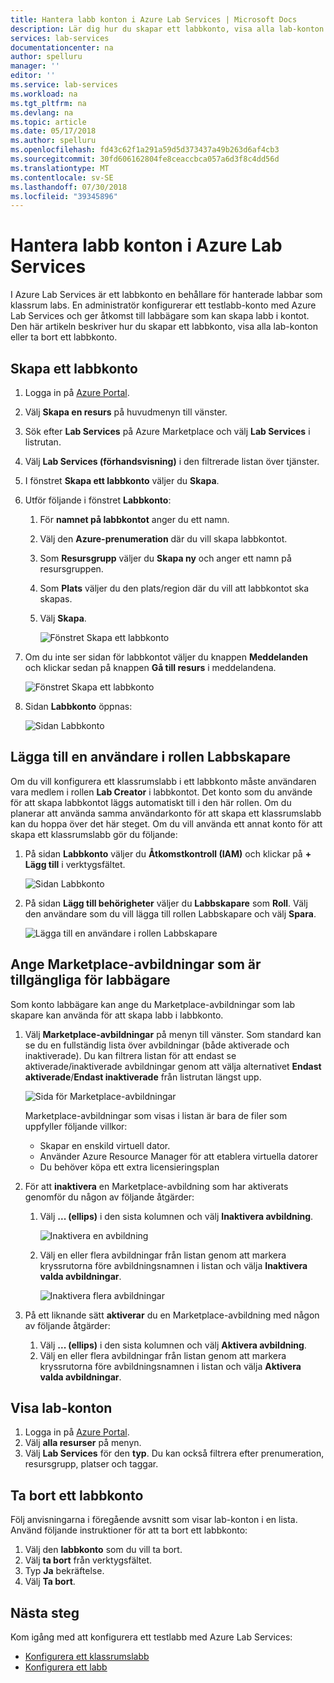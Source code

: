 ```yaml
---
title: Hantera labb konton i Azure Lab Services | Microsoft Docs
description: Lär dig hur du skapar ett labbkonto, visa alla lab-konton eller ta bort ett labbkonto i en Azure-prenumeration.
services: lab-services
documentationcenter: na
author: spelluru
manager: ''
editor: ''
ms.service: lab-services
ms.workload: na
ms.tgt_pltfrm: na
ms.devlang: na
ms.topic: article
ms.date: 05/17/2018
ms.author: spelluru
ms.openlocfilehash: fd43c62f1a291a59d5d373437a49b263d6af4cb3
ms.sourcegitcommit: 30fd606162804fe8ceaccbca057a6d3f8c4dd56d
ms.translationtype: MT
ms.contentlocale: sv-SE
ms.lasthandoff: 07/30/2018
ms.locfileid: "39345896"
---
```

# <a name="manage-lab-accounts-in-azure-lab-services"></a>Hantera labb konton i Azure Lab Services 
I Azure Lab Services är ett labbkonto en behållare för hanterade labbar som klassrum labs. En administratör konfigurerar ett testlabb-konto med Azure Lab Services och ger åtkomst till labbägare som kan skapa labb i kontot. Den här artikeln beskriver hur du skapar ett labbkonto, visa alla lab-konton eller ta bort ett labbkonto.

## <a name="create-a-lab-account"></a>Skapa ett labbkonto
1. Logga in på [Azure Portal](https://portal.azure.com).
2. Välj **Skapa en resurs** på huvudmenyn till vänster.
3. Sök efter **Lab Services** på Azure Marketplace och välj **Lab Services** i listrutan. 
4. Välj **Lab Services (förhandsvisning)** i den filtrerade listan över tjänster. 
5. I fönstret **Skapa ett labbkonto** väljer du **Skapa**.
7. Utför följande i fönstret **Labbkonto**: 
    1. För **namnet på labbkontot** anger du ett namn. 
    2. Välj den **Azure-prenumeration** där du vill skapa labbkontot.
    3. Som **Resursgrupp** väljer du **Skapa ny** och anger ett namn på resursgruppen.
    4. Som **Plats** väljer du den plats/region där du vill att labbkontot ska skapas. 
    5. Välj **Skapa**. 

        ![Fönstret Skapa ett labbkonto](../media/how-to-manage-lab-accounts/lab-account-settings.png)
5. Om du inte ser sidan för labbkontot väljer du knappen **Meddelanden** och klickar sedan på knappen **Gå till resurs** i meddelandena. 

    ![Fönstret Skapa ett labbkonto](../media/how-to-manage-lab-accounts/notification-go-to-resource.png)    
6. Sidan **Labbkonto** öppnas:

    ![Sidan Labbkonto](../media/how-to-manage-lab-accounts/lab-account-page.png)

## <a name="add-a-user-to-the-lab-creator-role"></a>Lägga till en användare i rollen Labbskapare
Om du vill konfigurera ett klassrumslabb i ett labbkonto måste användaren vara medlem i rollen **Lab Creator** i labbkontot. Det konto som du använde för att skapa labbkontot läggs automatiskt till i den här rollen. Om du planerar att använda samma användarkonto för att skapa ett klassrumslabb kan du hoppa över det här steget. Om du vill använda ett annat konto för att skapa ett klassrumslabb gör du följande: 

1. På sidan **Labbkonto** väljer du **Åtkomstkontroll (IAM)** och klickar på **+ Lägg till** i verktygsfältet. 

    ![Sidan Labbkonto](../media/tutorial-setup-lab-account/access-control.png)
2. På sidan **Lägg till behörigheter** väljer du **Labbskapare** som **Roll**. Välj den användare som du vill lägga till rollen Labbskapare och välj **Spara**. 

    ![Lägga till en användare i rollen Labbskapare](../media/tutorial-setup-lab-account/add-user-to-lab-creator-role.png)

## <a name="specify-marketplace-images-available-to-lab-owners"></a>Ange Marketplace-avbildningar som är tillgängliga för labbägare
Som konto labbägare kan ange du Marketplace-avbildningar som lab skapare kan använda för att skapa labb i labbkonto. 

1. Välj **Marketplace-avbildningar** på menyn till vänster. Som standard kan se du en fullständig lista över avbildningar (både aktiverade och inaktiverade). Du kan filtrera listan för att endast se aktiverade/inaktiverade avbildningar genom att välja alternativet **Endast aktiverade**/**Endast inaktiverade** från listrutan längst upp. 
    
    ![Sida för Marketplace-avbildningar](../media/tutorial-setup-lab-account/marketplace-images-page.png)

    Marketplace-avbildningar som visas i listan är bara de filer som uppfyller följande villkor:
        
    - Skapar en enskild virtuell dator.
    - Använder Azure Resource Manager för att etablera virtuella datorer
    - Du behöver köpa ett extra licensieringsplan
2. För att **inaktivera** en Marketplace-avbildning som har aktiverats genomför du någon av följande åtgärder: 
    1. Välj **... (ellips)** i den sista kolumnen och välj **Inaktivera avbildning**. 

        ![Inaktivera en avbildning](../media/tutorial-setup-lab-account/disable-one-image.png) 
    2. Välj en eller flera avbildningar från listan genom att markera kryssrutorna före avbildningsnamnen i listan och välja **Inaktivera valda avbildningar**. 

        ![Inaktivera flera avbildningar](../media/tutorial-setup-lab-account/disable-multiple-images.png) 
1. På ett liknande sätt **aktiverar** du en Marketplace-avbildning med någon av följande åtgärder: 
    1. Välj **... (ellips)** i den sista kolumnen och välj **Aktivera avbildning**. 
    2. Välj en eller flera avbildningar från listan genom att markera kryssrutorna före avbildningsnamnen i listan och välja **Aktivera valda avbildningar**. 

## <a name="view-lab-accounts"></a>Visa lab-konton
1. Logga in på [Azure Portal](https://portal.azure.com).
2. Välj **alla resurser** på menyn. 
3. Välj **Lab Services** för den **typ**. 
    Du kan också filtrera efter prenumeration, resursgrupp, platser och taggar. 

## <a name="delete-a-lab-account"></a>Ta bort ett labbkonto
Följ anvisningarna i föregående avsnitt som visar lab-konton i en lista. Använd följande instruktioner för att ta bort ett labbkonto: 

1. Välj den **labbkonto** som du vill ta bort. 
2. Välj **ta bort** från verktygsfältet. 
3. Typ **Ja** bekräftelse.
4. Välj **Ta bort**. 

## <a name="next-steps"></a>Nästa steg
Kom igång med att konfigurera ett testlabb med Azure Lab Services:

- [Konfigurera ett klassrumslabb](tutorial-setup-classroom-lab.md)
- [Konfigurera ett labb](../tutorial-create-custom-lab.md)

